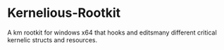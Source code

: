 # Kernelious-Rootkit
A km rootkit for windows x64 that hooks and editsmany different critical kernelic structs and resources.
